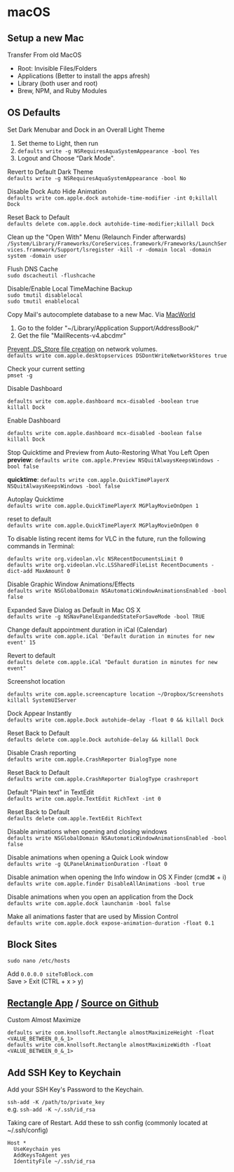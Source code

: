 # macOS

## Setup a new Mac

Transfer From old MacOS
- Root: Invisible Files/Folders
- Applications (Better to install the apps afresh)
- Library (both user and root)
- Brew, NPM, and Ruby Modules

## OS Defaults

Set Dark Menubar and Dock in an Overall Light Theme

1. Set theme to Light, then run
2. `defaults write -g NSRequiresAquaSystemAppearance -bool Yes`
3. Logout and Choose “Dark Mode".

Revert to Default Dark Theme\
`defaults write -g NSRequiresAquaSystemAppearance -bool No`

Disable Dock Auto Hide Animation\
`defaults write com.apple.dock autohide-time-modifier -int 0;killall Dock`

Reset Back to Default\
`defaults delete com.apple.dock autohide-time-modifier;killall Dock`

Clean up the "Open With" Menu (Relaunch Finder afterwards)\
`/System/Library/Frameworks/CoreServices.framework/Frameworks/LaunchServices.framework/Support/lsregister -kill -r -domain local -domain system -domain user`

Flush DNS Cache\
`sudo dscacheutil -flushcache`

Disable/Enable Local TimeMachine Backup\
`sudo tmutil disablelocal`\
`sudo tmutil enablelocal`

Copy Mail's autocomplete database to a new Mac. Via [MacWorld](http://www.macworld.com/article/162910/2011/10/copy_mails_autocomplete_database_to_a_new_mac.html)

1. Go to the folder "~/Library/Application Support/AddressBook/"
2. Get the file "MailRecents-v4.abcdmr"

[Prevent .DS_Store file creation](http://hints.macworld.com/article.php?story=2005070300463515) on network volumes.\
`defaults write com.apple.desktopservices DSDontWriteNetworkStores true`

Check your current setting\
`pmset -g`

Disable Dashboard
```
defaults write com.apple.dashboard mcx-disabled -boolean true
killall Dock
```

Enable Dashboard
```
defaults write com.apple.dashboard mcx-disabled -boolean false
killall Dock
```

Stop Quicktime and Preview from Auto-Restoring What You Left Open\
__preview__:
`defaults write com.apple.Preview NSQuitAlwaysKeepsWindows -bool false`

__quicktime__:
`defaults write com.apple.QuickTimePlayerX NSQuitAlwaysKeepsWindows -bool false`

Autoplay Quicktime\
`defaults write com.apple.QuickTimePlayerX MGPlayMovieOnOpen 1`

reset to default\
`defaults write com.apple.QuickTimePlayerX MGPlayMovieOnOpen 0`

To disable listing recent items for VLC in the future, run the following commands in Terminal:
```
defaults write org.videolan.vlc NSRecentDocumentsLimit 0
defaults write org.videolan.vlc.LSSharedFileList RecentDocuments -dict-add MaxAmount 0
```

Disable Graphic Window Animations/Effects\
`defaults write NSGlobalDomain NSAutomaticWindowAnimationsEnabled -bool false`

Expanded Save Dialog as Default in Mac OS X\
`defaults write -g NSNavPanelExpandedStateForSaveMode -bool TRUE`

Change default appointment duration in iCal (Calendar)\
`defaults write com.apple.iCal 'Default duration in minutes for new event' 15`

Revert to default\
`defaults delete com.apple.iCal "Default duration in minutes for new event"`

Screenshot location
```
defaults write com.apple.screencapture location ~/Dropbox/Screenshots
killall SystemUIServer
```

Dock Appear Instantly\
`defaults write com.apple.Dock autohide-delay -float 0 && killall Dock`

Reset Back to Default\
`defaults delete com.apple.Dock autohide-delay && killall Dock`

Disable Crash reporting\
`defaults write com.apple.CrashReporter DialogType none`

Reset Back to Default\
`defaults write com.apple.CrashReporter DialogType crashreport`

Default "Plain text" in TextEdit\
`defaults write com.apple.TextEdit RichText -int 0`

Reset Back to Default\
`defaults delete com.apple.TextEdit RichText`

Disable animations when opening and closing windows\
`defaults write NSGlobalDomain NSAutomaticWindowAnimationsEnabled -bool false`

Disable animations when opening a Quick Look window\
`defaults write -g QLPanelAnimationDuration -float 0`

Disable animation when opening the Info window in OS X Finder (cmd⌘ + i)\
`defaults write com.apple.finder DisableAllAnimations -bool true`

Disable animations when you open an application from the Dock\
`defaults write com.apple.dock launchanim -bool false`

Make all animations faster that are used by Mission Control\
`defaults write com.apple.dock expose-animation-duration -float 0.1`

## Block Sites

`sudo nano /etc/hosts`

Add `0.0.0.0 siteToBlock.com`\
Save > Exit (CTRL + x > y)

## [Rectangle App](https://rectangleapp.com) / [Source on Github](https://github.com/rxhanson/Rectangle)

Custom Almost Maximize
```
defaults write com.knollsoft.Rectangle almostMaximizeHeight -float <VALUE_BETWEEN_0_&_1>
defaults write com.knollsoft.Rectangle almostMaximizeWidth -float <VALUE_BETWEEN_0_&_1>
```

## Add SSH Key to Keychain

Add your SSH Key's Password to the Keychain.

`ssh-add -K /path/to/private_key`\
e.g. `ssh-add -K ~/.ssh/id_rsa`

Taking care of Restart. Add these to ssh config (commonly located at ~/.ssh/config)

```
Host *
  UseKeychain yes
  AddKeysToAgent yes
  IdentityFile ~/.ssh/id_rsa
```